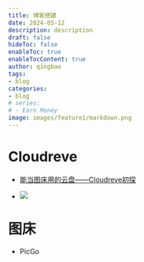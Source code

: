 ```yaml
---
title: 博客搭建
date: 2024-05-12
description: description
draft: false
hideToc: false
enableToc: true
enableTocContent: true
author: qingbao
tags:
- blog
categories:
- blog
# series:
# - Earn Money
image: images/feature1/markdown.png
---
```


# Cloudreve

- [能当图床用的云盘——Cloudreve初探](https://blog.luckykeeper.site:24680/article/44/#%E5%89%8D%E8%A8%80)

- ![](https://user-images.githubusercontent.com/62034099/114292752-680e4d00-9ac3-11eb-96ea-adc4ac5aed9f.png)

# 图床

- PicGo
